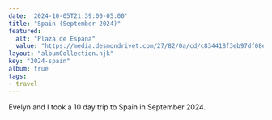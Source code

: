 ```yaml
---
date: '2024-10-05T21:39:00-05:00'
title: "Spain (September 2024)"
featured:
  alt: "Plaza de Espana"
  value: "https://media.desmondrivet.com/27/82/0a/cd/c834418f3eb97df08ead1fc9ee4839e43218bef19c42c728aab27fde.jpg"
layout: "albumCollection.njk" 
key: "2024-spain"
album: true
tags:
- travel
---
```


Evelyn and I took a 10 day trip to Spain in September 2024.
